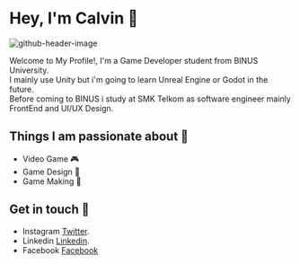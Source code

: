 # Hey, I'm Calvin 👋
![github-header-image](https://github.com/Calvinking2/Calvinking2/assets/54987031/932b0835-e676-42d8-8654-7c59aa690eb0)

Welcome to My Profile!, I'm a Game Developer student from BINUS University.<br>
I mainly use Unity but i'm going to learn Unreal Engine or Godot in the future.<br>
Before coming to BINUS i study at SMK Telkom as software engineer mainly FrontEnd and UI/UX Design.

## Things I am passionate about :roller_coaster:

- Video Game  :video_game:
- Game Design :game_die:
- Game Making :space_invader:

## Get in touch :rocket:

- Instagram  [Twitter](https://www.instagram.com/calvinking2/).
- Linkedin [Linkedin](https://www.linkedin.com/in/calvin-198806291/).
- Facebook [Facebook](https://www.facebook.com/calvin.joe.3363/)
<!--
**Calvinking2/Calvinking2** is a ✨ _special_ ✨ repository because its `README.md` (this file) appears on your GitHub profile.

Here are some ideas to get you started:

- 🔭 I’m currently working on ...
- 🌱 I’m currently learning ...
- 👯 I’m looking to collaborate on ...
- 🤔 I’m looking for help with ...
- 💬 Ask me about ...
- 📫 How to reach me: ...
- 😄 Pronouns: ...
- ⚡ Fun fact: ...
-->

